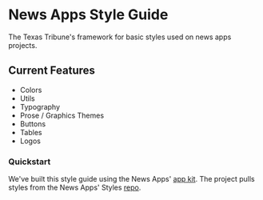 # News Apps Style Guide

The Texas Tribune's framework for basic styles used on news apps projects.

## Current Features

+ Colors
+ Utils
+ Typography
+ Prose / Graphics Themes
+ Buttons
+ Tables
+ Logos

### Quickstart

We've built this style guide using the News Apps' [app kit](https://github.com/texastribune/newsapps-graphic-kit/blob/new-lessons/README.md). The project pulls styles from the News Apps' Styles [repo](https://github.com/texastribune/newsapps-styles).
